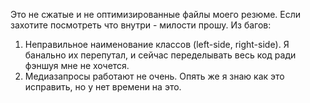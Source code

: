 Это не сжатые и не оптимизированные файлы моего резюме.
Если захотите посмотреть что внутри - милости прошу.
Из багов:
1. Неправильное наименование классов (left-side, right-side). Я банально их перепутал, и сейчас переделывать весь код ради фэншуя мне не хочется.
2. Медиазапросы работают не очень. Опять же я знаю как это исправить, но у нет времени на это.